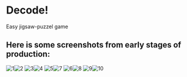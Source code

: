 # Decode!
Easy jigsaw-puzzel game
## Here is some screenshots from early stages of production:
![1](img/screenshots/1.png)![2](img/screenshots/2.png)
![3](img/screenshots/3.png)![4](img/screenshots/4.png)
![5](img/screenshots/5.png)![7](img/screenshots/7.png)
![6](img/screenshots/6.png)![8](img/screenshots/8.png)
![9](img/screenshots/9.png)![10](img/screenshots/10.png)
